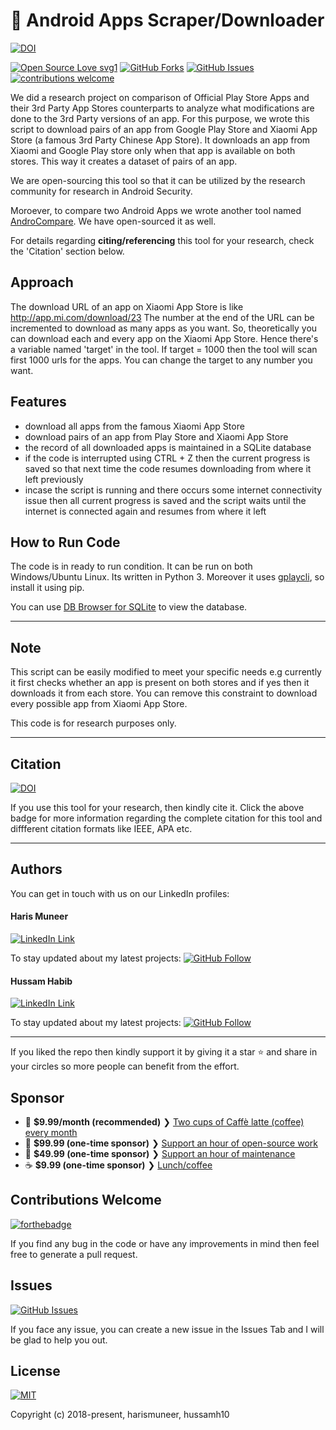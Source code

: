 # 📱 Android Apps Scraper/Downloader
[![DOI](https://zenodo.org/badge/DOI/10.5281/zenodo.2537131.svg)](https://doi.org/10.5281/zenodo.2537131)

[![Open Source Love svg1](https://badges.frapsoft.com/os/v1/open-source.svg?v=103)](#)
[![GitHub Forks](https://img.shields.io/github/forks/harismuneer/Android-Apps-Downloader.svg?style=social&label=Fork&maxAge=2592000)](https://www.github.com/harismuneer/Android-Apps-Downloader/fork)
[![GitHub Issues](https://img.shields.io/github/issues/harismuneer/Android-Apps-Downloader.svg?style=flat&label=Issues&maxAge=2592000)](https://www.github.com/harismuneer/Android-Apps-Downloader/issues)
[![contributions welcome](https://img.shields.io/badge/contributions-welcome-brightgreen.svg?style=flat&label=Contributions&colorA=red&colorB=black	)](#)




We did a research project on comparison of Official Play Store Apps and their 3rd Party App Stores counterparts to analyze what modifications are done to the 3rd Party versions of an app. For this purpose, we wrote this script to download pairs of an app from Google Play Store and Xiaomi App Store (a famous 3rd Party Chinese App Store). It downloads an app from Xiaomi and Google Play store only when that app is available on both stores. This way it creates a dataset of pairs of an app.

We are open-sourcing this tool so that it can be utilized by the research community for research in Android Security. 

Moroever, to compare two Android Apps we wrote another tool named [AndroCompare](https://github.com/harismuneer/AndroCompare). We have open-sourced it as well.

For details regarding **citing/referencing** this tool for your research, check the 'Citation' section below.


## Approach
The download URL of an app on Xiaomi App Store is like http://app.mi.com/download/23 
The number at the end of the URL can be incremented to download as many apps as you want. So, theoretically you can download each and every app on the Xiaomi App Store. Hence there's a variable named 'target' in the tool. If target = 1000 then the tool will scan first 1000 urls for the apps. You can change the target to any number you want.


## Features
* download all apps from the famous Xiaomi App Store
* download pairs of an app from Play Store and Xiaomi App Store
* the record of all downloaded apps is maintained in a SQLite database
* if the code is interrupted using CTRL + Z then the current progress is saved so that next time the code resumes downloading from where it left previously
* incase the script is running and there occurs some internet connectivity issue then all current progress is saved and the script waits until the internet is connected again and resumes from where it left

## How to Run Code
The code is in ready to run condition. It can be run on both Windows/Ubuntu Linux. 
Its written in Python 3. Moreover it uses [gplaycli](https://github.com/matlink/gplaycli), so install it using pip.

You can use [DB Browser for SQLite](http://sqlitebrowser.org/) to view the database.

----------------------------------------------------------------------------------------------------------------------------------------
## Note
This script can be easily modified to meet your specific needs e.g currently it first checks whether an app is present on both stores and if yes then it downloads it from each store. You can remove this constraint to download every possible app from Xiaomi App Store.

This code is for research purposes only.

----------------------------------------------------------------------------------------------------------------------------------------

## Citation

[![DOI](https://zenodo.org/badge/DOI/10.5281/zenodo.2537131.svg)](https://doi.org/10.5281/zenodo.2537131)

If you use this tool for your research, then kindly cite it. Click the above badge for more information regarding the complete citation for this tool and diffferent citation formats like IEEE, APA etc.

---------------------------------------------------------------------------------------------------------------------------------------

## Authors
You can get in touch with us on our LinkedIn profiles:


#### Haris Muneer

[![LinkedIn Link](https://img.shields.io/badge/Connect-harismuneer-blue.svg?logo=linkedin&longCache=true&style=social&label=Follow
)](https://www.linkedin.com/in/harismuneer) 

To stay updated about my latest projects: [![GitHub Follow](https://img.shields.io/badge/Connect-harismuneer-blue.svg?logo=Github&longCache=true&style=social&label=Follow)](https://github.com/harismuneer)

#### Hussam Habib

[![LinkedIn Link](https://img.shields.io/badge/Connect-hussam--habib-blue.svg?logo=linkedin&longCache=true&style=social&label=Connect)](https://www.linkedin.com/in/hussam-habib-0bb098104/)

To stay updated about my latest projects: [![GitHub Follow](https://img.shields.io/badge/Connect-hussam--habib-blue.svg?logo=Github&longCache=true&style=social&label=Follow)](https://github.com/hussamh10)


---
If you liked the repo then kindly support it by giving it a star ⭐ and share in your circles so more people can benefit from the effort.

## Sponsor
- 🌟  **$9.99/month (recommended)** ❯ [Two cups of Caffè latte (coffee) every month](https://tinyurl.com/Haris-OSS-Coffee)
- 🚀  **$99.99 (one-time sponsor)** ❯ [Support an hour of open-source work](https://tinyurl.com/Haris-OSS-Platinum)
- 🔰  **$49.99 (one-time sponsor)** ❯ [Support an hour of maintenance](https://tinyurl.com/Haris-OSS-Gold)
- ☕️  **$9.99 (one-time sponsor)** ❯ [Lunch/coffee](https://tinyurl.com/Haris-OSS-Silver)

## Contributions Welcome
[![forthebadge](https://forthebadge.com/images/badges/built-with-love.svg)](#)

If you find any bug in the code or have any improvements in mind then feel free to generate a pull request.

## Issues
[![GitHub Issues](https://img.shields.io/github/issues/harismuneer/Android-Apps-Downloader.svg?style=flat&label=Issues&maxAge=2592000)](https://www.github.com/harismuneer/Android-Apps-Downloader/issues)

If you face any issue, you can create a new issue in the Issues Tab and I will be glad to help you out.

## License
[![MIT](https://img.shields.io/cocoapods/l/AFNetworking.svg?style=style&label=License&maxAge=2592000)](../master/LICENSE)

Copyright (c) 2018-present, harismuneer, hussamh10                                                        


